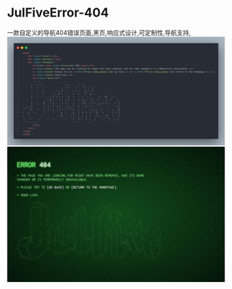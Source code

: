 # JulFiveError-404
一款自定义的导航404错误页面,黑页,响应式设计,可定制性,导航支持,
![GitHub图像](https://github.com/JulFive/JulFiveError-404/blob/main/code.png)
![GitHub图像](https://github.com/JulFive/JulFiveError-404/blob/main/1.png)
